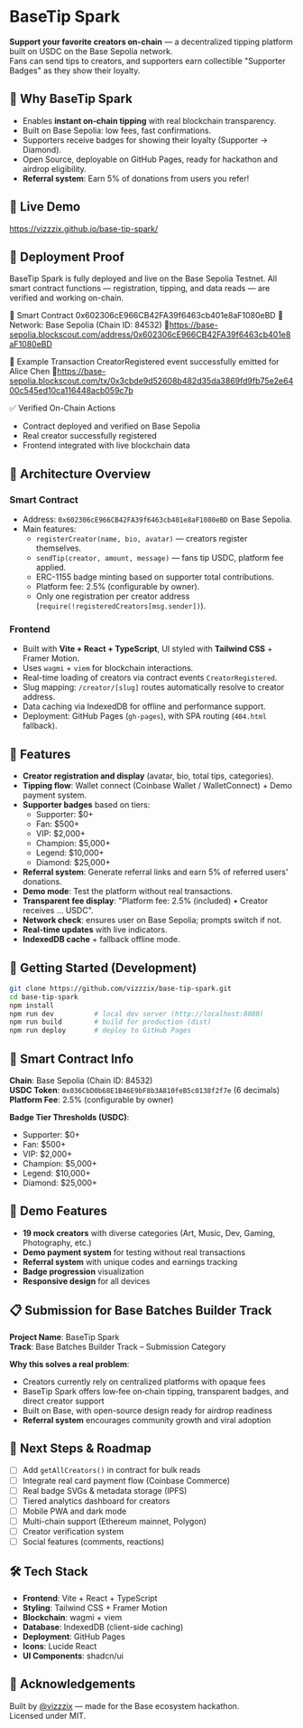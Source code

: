 # BaseTip Spark

**Support your favorite creators on‐chain** — a decentralized tipping platform built on USDC on the Base Sepolia network.  
Fans can send tips to creators, and supporters earn collectible "Supporter Badges" as they show their loyalty.

## 🎯 Why BaseTip Spark

- Enables **instant on‐chain tipping** with real blockchain transparency.  
- Built on Base Sepolia: low fees, fast confirmations.  
- Supporters receive badges for showing their loyalty (Supporter → Diamond).  
- Open Source, deployable on GitHub Pages, ready for hackathon and airdrop eligibility.
- **Referral system**: Earn 5% of donations from users you refer!

## 🚀 Live Demo  
https://vizzzix.github.io/base-tip-spark/

## 🧾 Deployment Proof
BaseTip Spark is fully deployed and live on the Base Sepolia Testnet.
All smart contract functions — registration, tipping, and data reads — are verified and working on-chain.

 🔹 Smart Contract 0x602306cE966CB42FA39f6463cb401e8aF1080eBD
 📍 Network: Base Sepolia (Chain ID: 84532)
🔗https://base-sepolia.blockscout.com/address/0x602306cE966CB42FA39f6463cb401e8aF1080eBD

🔹 Example Transaction
CreatorRegistered event successfully emitted for Alice Chen
🔗https://base-sepolia.blockscout.com/tx/0x3cbde9d52608b482d35da3869fd9fb75e2e6400c545ed10ca116448acb059c7b

✅ Verified On-Chain Actions
- Contract deployed and verified on Base Sepolia
- Real creator successfully registered
- Frontend integrated with live blockchain data

## 🧩 Architecture Overview

### Smart Contract  
- Address: `0x602306cE966CB42FA39f6463cb401e8aF1080eBD` on Base Sepolia.  
- Main features:  
  - `registerCreator(name, bio, avatar)` — creators register themselves.  
  - `sendTip(creator, amount, message)` — fans tip USDC, platform fee applied.  
  - ERC-1155 badge minting based on supporter total contributions.  
  - Platform fee: 2.5% (configurable by owner).  
  - Only one registration per creator address (`require(!registeredCreators[msg.sender])`).

### Frontend  
- Built with **Vite + React + TypeScript**, UI styled with **Tailwind CSS** + Framer Motion.  
- Uses `wagmi` + `viem` for blockchain interactions.  
- Real-time loading of creators via contract events `CreatorRegistered`.  
- Slug mapping: `/creator/[slug]` routes automatically resolve to creator address.  
- Data caching via IndexedDB for offline and performance support.  
- Deployment: GitHub Pages (`gh-pages`), with SPA routing (`404.html` fallback).

## 🔧 Features

- **Creator registration and display** (avatar, bio, total tips, categories).  
- **Tipping flow**: Wallet connect (Coinbase Wallet / WalletConnect) + Demo payment system.  
- **Supporter badges** based on tiers:  
  - Supporter: $0+  
  - Fan: $500+  
  - VIP: $2,000+  
  - Champion: $5,000+  
  - Legend: $10,000+  
  - Diamond: $25,000+  
- **Referral system**: Generate referral links and earn 5% of referred users' donations.  
- **Demo mode**: Test the platform without real transactions.  
- **Transparent fee display**: "Platform fee: 2.5% (included) • Creator receives … USDC".  
- **Network check**: ensures user on Base Sepolia; prompts switch if not.  
- **Real-time updates** with live indicators.  
- **IndexedDB cache** + fallback offline mode.

## 🧪 Getting Started (Development)

```bash
git clone https://github.com/vizzzix/base-tip-spark.git
cd base-tip-spark
npm install
npm run dev          # local dev server (http://localhost:8080)
npm run build        # build for production (dist)
npm run deploy       # deploy to GitHub Pages
```

## 🧮 Smart Contract Info

**Chain**: Base Sepolia (Chain ID: 84532)  
**USDC Token**: `0x036CbD0b68E1B46E9bF8b3A810feB5c0138f2f7e` (6 decimals)  
**Platform Fee**: 2.5% (configurable by owner)

**Badge Tier Thresholds (USDC)**:
- Supporter: $0+
- Fan: $500+
- VIP: $2,000+
- Champion: $5,000+
- Legend: $10,000+
- Diamond: $25,000+

## 🎨 Demo Features

- **19 mock creators** with diverse categories (Art, Music, Dev, Gaming, Photography, etc.)
- **Demo payment system** for testing without real transactions
- **Referral system** with unique codes and earnings tracking
- **Badge progression** visualization
- **Responsive design** for all devices

## 📋 Submission for Base Batches Builder Track

**Project Name**: BaseTip Spark  
**Track**: Base Batches Builder Track – Submission Category

**Why this solves a real problem**:
- Creators currently rely on centralized platforms with opaque fees
- BaseTip Spark offers low‐fee on‐chain tipping, transparent badges, and direct creator support
- Built on Base, with open-source design ready for airdrop readiness
- **Referral system** encourages community growth and viral adoption

## 📝 Next Steps & Roadmap

- [ ] Add `getAllCreators()` in contract for bulk reads
- [ ] Integrate real card payment flow (Coinbase Commerce)
- [ ] Real badge SVGs & metadata storage (IPFS)
- [ ] Tiered analytics dashboard for creators
- [ ] Mobile PWA and dark mode
- [ ] Multi-chain support (Ethereum mainnet, Polygon)
- [ ] Creator verification system
- [ ] Social features (comments, reactions)

## 🛠️ Tech Stack

- **Frontend**: Vite + React + TypeScript
- **Styling**: Tailwind CSS + Framer Motion
- **Blockchain**: wagmi + viem
- **Database**: IndexedDB (client-side caching)
- **Deployment**: GitHub Pages
- **Icons**: Lucide React
- **UI Components**: shadcn/ui

## 🙏 Acknowledgements

Built by [@vizzzix](https://github.com/vizzzix) — made for the Base ecosystem hackathon.  
Licensed under MIT.
